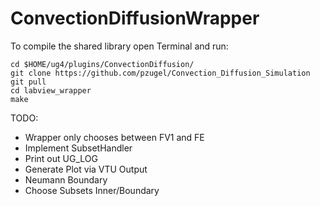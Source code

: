 # ConvectionDiffusionWrapper

To compile the shared library open Terminal and run:

    cd $HOME/ug4/plugins/ConvectionDiffusion/
    git clone https://github.com/pzugel/Convection_Diffusion_Simulation
    git pull
    cd labview_wrapper
    make

TODO: 
* Wrapper only chooses between FV1 and FE
* Implement SubsetHandler  
* Print out UG_LOG
* Generate Plot via VTU Output
* Neumann Boundary
* Choose Subsets Inner/Boundary
